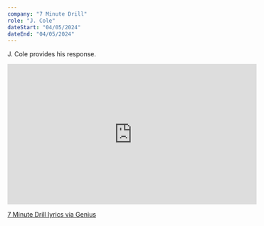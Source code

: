 ```yaml
---
company: "7 Minute Drill"
role: "J. Cole"
dateStart: "04/05/2024"
dateEnd: "04/05/2024"
---
```


J. Cole provides his response.

<iframe width="560" height="315" src="https://www.youtube.com/embed/F18RQuT3-c0?si=8vVwIz-ghbuGq1j7" title="YouTube video player" loading="lazy" frameborder="0" allow="accelerometer; autoplay; clipboard-write; encrypted-media; gyroscope; picture-in-picture; web-share" referrerpolicy="strict-origin-when-cross-origin" allowfullscreen></iframe>

[7 Minute Drill lyrics via Genius](https://genius.com/J-cole-7-minute-drill-lyrics)